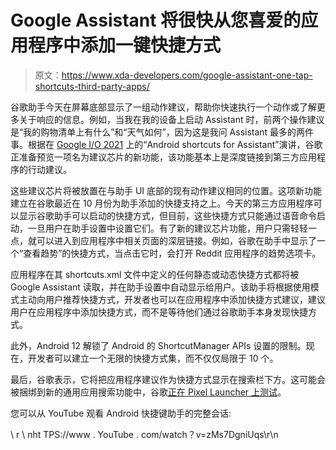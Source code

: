 # Google Assistant 将很快从您喜爱的应用程序中添加一键快捷方式

> 原文：<https://www.xda-developers.com/google-assistant-one-tap-shortcuts-third-party-apps/>

谷歌助手今天在屏幕底部显示了一组动作建议，帮助你快速执行一个动作或了解更多关于响应的信息。例如，当我在我的设备上启动 Assistant 时，前两个操作建议是“我的购物清单上有什么”和“天气如何”，因为这是我问 Assistant 最多的两件事。根据在 [Google I/O 2021](https://www.xda-developers.com/google-io-2021-recap/) 上的“Android shortcuts for Assistant”演讲，谷歌正准备预览一项名为建议芯片的新功能，该功能基本上是深度链接到第三方应用程序的行动建议。

这些建议芯片将被放置在与助手 UI 底部的现有动作建议相同的位置。这项新功能建立在谷歌最近在 10 月份为助手添加的快捷支持之上。今天的第三方应用程序可以显示谷歌助手可以启动的快捷方式，但目前，这些快捷方式只能通过语音命令启动，一旦用户在助手设置中设置它们。有了新的建议芯片功能，用户只需轻轻一点，就可以进入到应用程序中相关页面的深层链接。例如，谷歌在助手中显示了一个“查看趋势”的快捷方式，当点击它时，会打开 Reddit 应用程序的趋势选项卡。

应用程序在其 shortcuts.xml 文件中定义的任何静态或动态快捷方式都将被 Google Assistant 读取，并在助手设置中自动显示给用户。该助手将根据使用模式主动向用户推荐快捷方式，开发者也可以在应用程序中添加快捷方式建议，建议用户在应用程序中添加快捷方式，而不是等待他们通过谷歌助手本身发现快捷方式。

此外，Android 12 解锁了 Android 的 ShortcutManager APIs 设置的限制。现在，开发者可以建立一个无限的快捷方式集，而不仅仅局限于 10 个。

最后，谷歌表示，它将把应用程序建议作为快捷方式显示在搜索栏下方。这可能会被捆绑到新的通用应用搜索功能中，谷歌[正在 Pixel Launcher 上测试](https://www.xda-developers.com/android-12-device-search-api-third-party-launchers/)。

您可以从 YouTube 观看 Android 快捷键助手的完整会话:

\ r \ nht TPS://www . YouTube . com/watch？v=zMs7DgniUqs\r\n